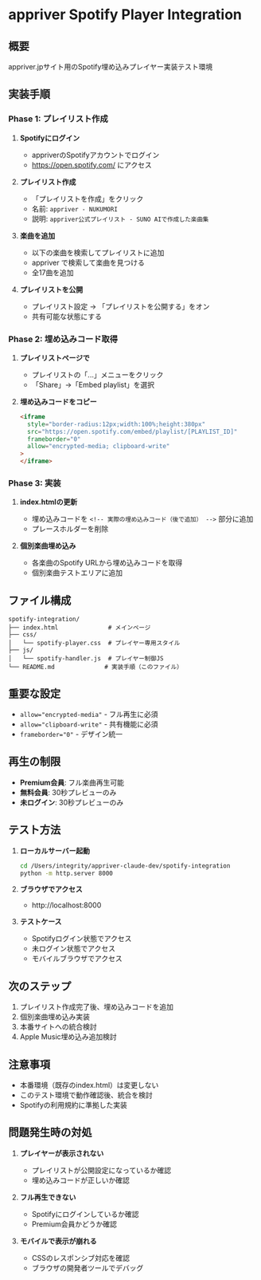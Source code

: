 # appriver Spotify Player Integration

## 概要

appriver.jpサイト用のSpotify埋め込みプレイヤー実装テスト環境

## 実装手順

### Phase 1: プレイリスト作成

1. **Spotifyにログイン**
   - appriverのSpotifyアカウントでログイン
   - https://open.spotify.com/ にアクセス

2. **プレイリスト作成**
   - 「プレイリストを作成」をクリック
   - 名前: `appriver - NUKUMORI`
   - 説明: `appriver公式プレイリスト - SUNO AIで作成した楽曲集`

3. **楽曲を追加**
   - 以下の楽曲を検索してプレイリストに追加
   - appriver で検索して楽曲を見つける
   - 全17曲を追加

4. **プレイリストを公開**
   - プレイリスト設定 → 「プレイリストを公開する」をオン
   - 共有可能な状態にする

### Phase 2: 埋め込みコード取得

1. **プレイリストページで**
   - プレイリストの「...」メニューをクリック
   - 「Share」→「Embed playlist」を選択

2. **埋め込みコードをコピー**
   ```html
   <iframe
     style="border-radius:12px;width:100%;height:380px"
     src="https://open.spotify.com/embed/playlist/[PLAYLIST_ID]"
     frameborder="0"
     allow="encrypted-media; clipboard-write"
   >
   </iframe>
   ```

### Phase 3: 実装

1. **index.htmlの更新**
   - 埋め込みコードを `<!-- 実際の埋め込みコード（後で追加） -->` 部分に追加
   - プレースホルダーを削除

2. **個別楽曲埋め込み**
   - 各楽曲のSpotify URLから埋め込みコードを取得
   - 個別楽曲テストエリアに追加

## ファイル構成

```
spotify-integration/
├── index.html              # メインページ
├── css/
│   └── spotify-player.css  # プレイヤー専用スタイル
├── js/
│   └── spotify-handler.js  # プレイヤー制御JS
└── README.md              # 実装手順（このファイル）
```

## 重要な設定

- `allow="encrypted-media"` - フル再生に必須
- `allow="clipboard-write"` - 共有機能に必須
- `frameborder="0"` - デザイン統一

## 再生の制限

- **Premium会員**: フル楽曲再生可能
- **無料会員**: 30秒プレビューのみ
- **未ログイン**: 30秒プレビューのみ

## テスト方法

1. **ローカルサーバー起動**

   ```bash
   cd /Users/integrity/appriver-claude-dev/spotify-integration
   python -m http.server 8000
   ```

2. **ブラウザでアクセス**
   - http://localhost:8000

3. **テストケース**
   - Spotifyログイン状態でアクセス
   - 未ログイン状態でアクセス
   - モバイルブラウザでアクセス

## 次のステップ

1. プレイリスト作成完了後、埋め込みコードを追加
2. 個別楽曲埋め込み実装
3. 本番サイトへの統合検討
4. Apple Music埋め込み追加検討

## 注意事項

- 本番環境（既存のindex.html）は変更しない
- このテスト環境で動作確認後、統合を検討
- Spotifyの利用規約に準拠した実装

## 問題発生時の対処

1. **プレイヤーが表示されない**
   - プレイリストが公開設定になっているか確認
   - 埋め込みコードが正しいか確認

2. **フル再生できない**
   - Spotifyにログインしているか確認
   - Premium会員かどうか確認

3. **モバイルで表示が崩れる**
   - CSSのレスポンシブ対応を確認
   - ブラウザの開発者ツールでデバッグ
